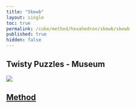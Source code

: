 ```yaml
---
title: "Skewb"
layout: single
toc: true
permalink: /cube/method/hexahedron/skewb/skewb
published: true
hidden: false
---
```


<head>
  <base target="_blank">
</head>



## Twisty Puzzles - Museum

<a href="https://twistypuzzles.com/app/museum/museum_showitem.php?pkey=621">
  <img src="https://twistypuzzles.com/museum/large/00621-02.jpg">
</a>



## [Method](/cube/method/hexahedron/skewb/skewb/method)
